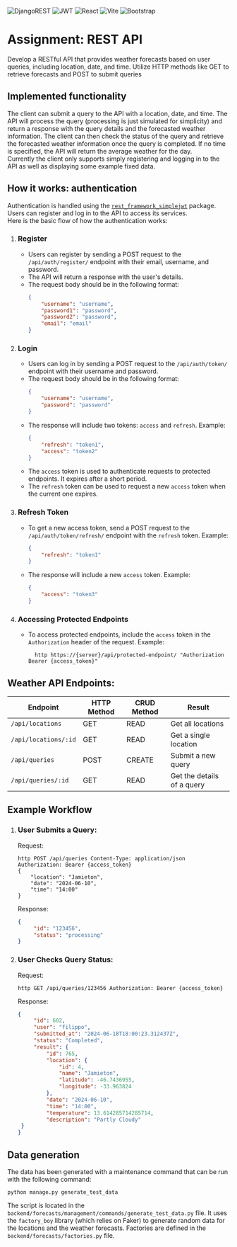 ![DjangoREST](https://img.shields.io/badge/DJANGO-REST-ff1709?style=for-the-badge&logo=django&logoColor=white&color=ff1709&labelColor=gray)
![JWT](https://img.shields.io/badge/JWT-black?style=for-the-badge&logo=JSON%20web%20tokens)
![React](https://img.shields.io/badge/react-%2320232a.svg?style=for-the-badge&logo=react&logoColor=%2361DAFB)
![Vite](https://img.shields.io/badge/vite-%23646CFF.svg?style=for-the-badge&logo=vite&logoColor=white)
![Bootstrap](https://img.shields.io/badge/bootstrap-%238511FA.svg?style=for-the-badge&logo=bootstrap&logoColor=white)

# Assignment: REST API

Develop a RESTful API that provides weather forecasts based on
user queries, including location, date, and time. Utilize HTTP methods like GET to retrieve
forecasts and POST to submit queries

## Implemented functionality

The client can submit a query to the API with a location, date, and time. The API will process the query (processing is
just simulated for simplicity) and return a response with the query details and the forecasted weather information. The
client can then check the status of the query and retrieve the forecasted weather information once the query is
completed. If no time is specified, the API will return the average weather for the day.  
Currently the client only supports simply registering and logging in to the API as well as displaying some example fixed
data.

## How it works: authentication

Authentication is handled using
the [`rest_framework_simplejwt`](https://django-rest-framework-simplejwt.readthedocs.io/en/latest/getting_started.html#usage)
package. Users can register and log in to the API to access its services.  
Here is the basic flow of how the authentication works:

1. ### Register
    - Users can register by sending a POST request to the `/api/auth/register/` endpoint with their email, username, and
      password.
    - The API will return a response with the user's details.
    - The request body should be in the following format:
        ```json
        {
            "username": "username",
            "password1": "password",
            "password2": "password",
            "email": "email"
        }
        ```

2. ### Login

    - Users can log in by sending a POST request to the `/api/auth/token/` endpoint with their username and password.
    - The request body should be in the following format:
         ```json
         {
             "username": "username",
             "password": "password"
         }
         ```
    - The response will include two tokens: `access` and `refresh`. Example:
       ```json
       {
           "refresh": "token1",
           "access": "token2"
       }
       ```
    - The `access` token is used to authenticate requests to protected endpoints. It expires after a short period.
    - The `refresh` token can be used to request a new `access` token when the current one expires.
3. ### Refresh Token
    - To get a new access token, send a POST request to the `/api/auth/token/refresh/` endpoint with the `refresh`
      token. Example:
        ```json
        {
            "refresh": "token1"
        }
    - The response will include a new `access` token. Example:
        ```json
        {
            "access": "token3"
        }
        ```

4. ### Accessing Protected Endpoints
    - To access protected endpoints, include the `access` token in the `Authorization` header of the request. Example:
      ```
        http https://{server}/api/protected-endpoint/ "Authorization Bearer {access_token}"
      ```

## Weather API Endpoints:

| Endpoint             | HTTP Method | CRUD Method | Result                     |
|----------------------|-------------|-------------|----------------------------|
| `/api/locations`     | GET         | READ        | Get all locations          |
| `/api/locations/:id` | GET         | READ        | Get a single location      |
| `/api/queries`       | POST        | CREATE      | Submit a new query         |
| `/api/queries/:id`   | GET         | READ        | Get the details of a query |

## Example Workflow

1. ### User Submits a Query:
   Request:

   ```
   http POST /api/queries Content-Type: application/json Authorization: Bearer {access_token}
   {
       "location": "Jamieton",
       "date": "2024-06-10",
       "time": "14:00"
   }
   ```

   Response:

   ```json
   {
        "id": "123456",
        "status": "processing"
   }
    ```

2. ### User Checks Query Status:

   Request:

   ```
   http GET /api/queries/123456 Authorization: Bearer {access_token}
   ```

   Response:

   ```json
   {
        "id": 602,
        "user": "filippo",
        "submitted_at": "2024-06-18T18:00:23.312437Z",
        "status": "Completed",
        "result": {
            "id": 765,
            "location": {
                "id": 4,
                "name": "Jamieton",
                "latitude": -46.7436955,
                "longitude": -33.963824
            },
            "date": "2024-06-10",
            "time": "14:00",
            "temperature": 13.614285714285714,
            "description": "Partly Cloudy"
    }
   }
   ```

## Data generation

The data has been generated with a maintenance command that can be run with the following command:

```shell
python manage.py generate_test_data
```

The script is located in the `backend/forecasts/management/commands/generate_test_data.py` file. It uses
the `factory_boy` library (which relies on Faker) to generate random data for the locations and the weather forecasts.
Factories are defined in the `backend/forecasts/factories.py` file.